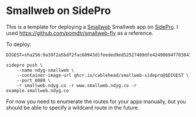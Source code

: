 # Smallweb on SidePro

This is a template for deploying a [Smallweb](https://www.smallweb.run)
Smallweb app on [SidePro](https://docs.sidepro.cloud/). I used
https://github.com/pomdtr/smallweb-fly as a reference.

To deploy:

```shell
DIGEST=sha256:9a39f2a5bdf2fac60943d1feeded9ed52527409dfe42490694f703847f0b8fb2

sidepro push \
    --name ndyg-smallweb \
    --container-image-url ghcr.io/cablehead/smallweb-sidepro@$DIGEST \
    --port 8080 \
    -r smallweb.ndyg.co -r www.smallweb.ndyg.co -r example.smallweb.ndyg.co
```

For now you need to enumerate the routes for your apps manually, but you should
be able to specify a wildcard route in the future.

